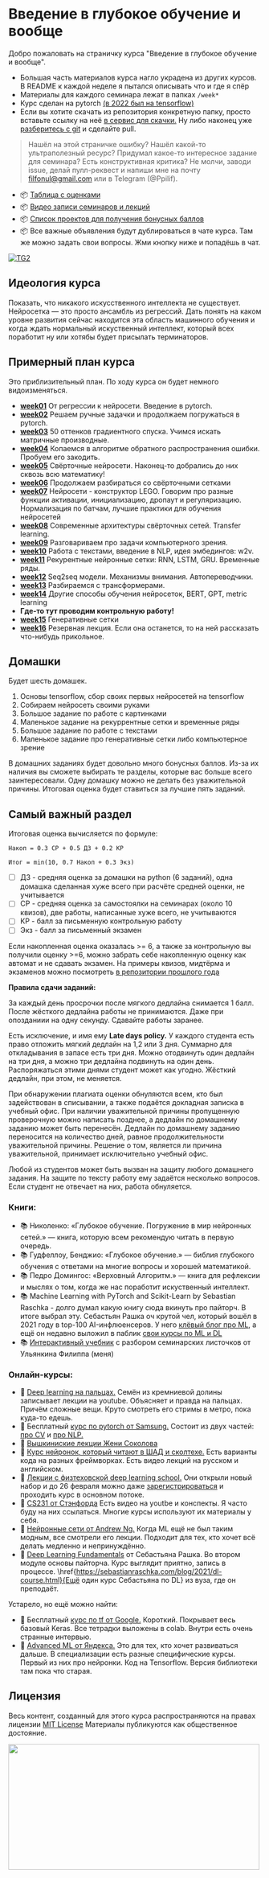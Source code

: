 # Введение в глубокое обучение и вообще

Добро пожаловать на страничку курса "Введение в глубокое обучение и вообще". 

- Большая часть материалов курса нагло украдена из других курсов. В README к каждой неделе я пытался описывать что и где я спёр
- Материалы для каждого семинара лежат в папках `/week*`
- Курс сделан на pytorch [(в 2022 был на tensorflow)](https://github.com/FUlyankin/deep_learning_tf)
- Если вы хотите скачать из репозитория конкретную папку, просто вставьте ссылку на неё [в сервис для скачки.](https://minhaskamal.github.io/DownGit/#/home) Ну либо наконец уже [разберитесь с git](https://githowto.com/ru) и сделайте pull. 


> Нашёл на этой страничке ошибку? Нашёл какой-то ультраполезный ресурс? Придумал какое-то интересное задание для семинара? Есть конструктивная критика? Не молчи, заводи issue, делай пулл-реквест и напиши мне на почту filfonul@gmail.com или в Telegram (@Ppilif). 


- 📦 [Таблица с оценками](https://docs.google.com/spreadsheets/d/1r5koThyau5cxgp6MZAIFIwh0zdttyKe5B-nkpLatzmo/edit?usp=sharing)
- 📦 [Видео записи семинаров и лекций](https://youtube.com/playlist?list=PLNKXA-74YGLhB1xyYPK78L_M5DeMCPOY4)
- 📦 [Список проектов для получения бонусных баллов](https://github.com/FUlyankin/deep_learning_pytorch/blob/main/projects.md)
- 📦 Все важные объявления будут дублироваться в чате курса. Там же можно задать свои вопросы. Жми кнопку ниже и попадёшь в чат.

[![TG2](https://img.shields.io/badge/Telegram-DL--announcement-blue)](https://t.me/+BvoZ8PGnkmw5Mjcy)


## Идеология курса 

Показать, что никакого искусственного интеллекта не существует. Нейросетка — это просто ансамбль из регрессий. Дать понять на каком уровне развития сейчас находится эта область машинного обучения и когда ждать нормальный искуственный интеллект, который всех поработит ну или хотябы будет присылать терминаторов.


## Примерный план курса

Это приблизительный план. По ходу курса он будет немного видоизменяться. 

- [__week01__](./week01_intro) От регрессии к нейросети. Введение в pytorch. 
- [__week02__](./week02_pytorch) Решаем ручные задачки и продолжаем погружаться в pytorch. 
- [__week03__](./week03_gd) 50 оттенков градиентного спуска. Учимся искать матричные производные.
- [__week04__](./week04_backprop) Копаемся в алгоритме обратного распространения ошибки. Пробуем его закодить. 
- [__week05__](./week05_conv_nets) Свёрточные нейросети. Наконец-то добрались до них сквозь всю математику! 
- [__week06__](./week06_conv_nets) Продолжаем разбираться со свёрточными сетками 
- [__week07__](./week07_lego) Нейросети - конструктор LEGO. Говорим про разные функции активации, инициализацию, дропаут и регуляризацию. Нормализация по батчам, лучшие практики для обучения нейросетей
- [__week08__](./week08_fine_tuning) Современные архитектуры свёрточных сетей. Transfer learning.
- [__week09__](./week09_computer_vision) Разговариваем про задачи компьютерного зрения.
- [__week10__](./week10_nlp&w2v) Работа с текстами, введение в NLP, идея эмбедингов: w2v.
- [__week11__](./week11_rnn) Рекурентные нейронные сетки: RNN, LSTM, GRU. Временные ряды. 
- [__week12__](./week12_seq2seq) Seq2seq модели. Механизмы внимания. Автопереводчики.
- [__week13__](./week13_transformer) Разбираемся с трансформерами.
- [__week14__](./week14_SSL_BERT_GPT_metric_learning) Другие способы обучения нейросеток, BERT, GPT, metric learning
- **Где-то тут проводим контрольную работу!**
- [__week15__](./week15_GAN) Генеративные сетки
- [__week16__](./week16_FUN) Резервная лекция. Если она останется, то на ней рассказать что-нибудь прикольное.


## Домашки

Будет шесть домашек. 

1. Основы tensorflow, сбор своих первых нейросетей на tensorflow
2. Собираем нейросеть своими руками
3. Большое задание по работе с картинками
4. Маленькое задание на рекуррентные сетки и временные ряды
5. Большое задание по работе с текстами
6. Маленькое задание про генеративные сетки либо компьютерное зрение

В домашних заданиях будет довольно много бонусных баллов. Из-за их наличия вы сможете выбирать те разделы, которые вас больше всего заинтересовали. Одну домашку можно не делать без уважительной причины. Итоговая оценка будет ставиться за лучшие пять заданий. 


## Самый важный раздел 

Итоговая оценка вычисляется по формуле: 

```
Накоп = 0.3 СР + 0.5 ДЗ + 0.2 КР 

Итог = min(10, 0.7 Накоп + 0.3 Экз)
```

- [ ] ДЗ - средняя оценка за домашки на python (6 заданий), одна домашка сделанная хуже всего при расчёте средней оценки, не учитывается
- [ ] СР - средняя оценка за самостоялки на семинарах (около 10 квизов), две работы, написанные хуже всего, не учитываются
- [ ] КР - балл за письменную контрольную работу
- [ ] Экз - балл за письменный экзамен

Если накопленная оценка оказалась >= 6, а также за контрольную вы получили оценку >=6, можно забрать себе накопленную оценку как автомат и не сдавать экзамен. На примеры квизов, мидтёрма и экзаменов можно посмотреть [в репозитории прошлого года](https://github.com/FUlyankin/deep_learning_tf/tree/main/quizes)


__Правила сдачи заданий:__ 

За каждый день просрочки после мягкого дедлайна снимается 1 балл. После жёсткого дедлайна работы не принимаются. Даже при опозданиии на одну секунду. Сдавайте работы заранее. 

Есть исключение, и имя ему __Late days policy.__ У каждого студента есть право отложить мягкий дедлайн на 1,2 или 3 дня. Суммарно для откладывания в запасе есть три дня. Можно отодвинуть один дедлайн на три дня, а можно три дедлайна подвинуть на один день. Распоряжаться этими днями студент может как угодно. Жёсткий дедлайн, при этом, не меняется. 

При обнаружении плагиата оценки обнуляются всем, кто был задействован в списывании, а также подаётся докладная записка в учебный офис. При наличии уважительной причины пропущенную проверочную можно написать позднее, а дедлайн по домашнему заданию может быть перенесён. Дедлайн по домашнему заданию переносится на количество дней, равное продолжительности уважительной причины. Решение о том, является ли причина уважительной, принимает исключительно учебный офис. 

Любой из студентов может быть вызван на защиту любого домашнего задания. На защите по тексту работу ему задаётся несколько вопросов. Если студент не отвечает на них, работа обнуляется.


### Книги:

- 📚 Николенко: «Глубокое обучение. Погружение в мир нейронных сетей.» — книга, которую всем рекомендую читать в первую очередь.
- 📚 Гудфеллоу, Бенджио: «Глубокое обучение.» — библия глубокого обучения с ответами на многие вопросы и хорошей математикой.
- 📚 Педро Домингос: «Верховный Алгоритм.» — книга для рефлексии и мыслях о том, когда же нас поработит искуственный интеллект.
- 📚 Machine Learning with PyTorch and Scikit-Learn by Sebastian Raschka - долго думал какую книгу сюда вкинуть про пайторч. В итоге выбрал эту.  Себастьян Рашка оч крутой чел, который вошёл в 2021 году в  top-100 AI-инфлюенсеров. У него [клёвый блог про ML,](https://sebastianraschka.com/blog/) а ещё он недавно выложил в паблик [свои курсы по ML и DL](https://sebastianraschka.com/teaching/)
- 📚 [Интерактивный учебник](https://fulyankin.github.io/deep_learning_masha_book/intro.html) с разбором семинарских листочков от Ульянкина Филиппа (меня)


### Онлайн-курсы:

- 🤖 [Deep learning на пальцах.](https://dlcourse.ai) Семён из кремниевой долины записывает лекции на youtube. Объясняет и правда на пальцах. Причём сложные вещи. Круто смотреть его стримы в метро, пока куда-то едешь. 
- 🤖 Бесплатный [курс по pytorch от Samsung.](https://stepik.org/org/srr) Состоит из двух частей: [про CV](https://stepik.org/course/50352/promo) и [про NLP.](https://stepik.org/course/54098/promo)
- 🤖 [Вышкиниские лекции Жени Соколова](https://www.youtube.com/watch?v=62sP9QKYrgI&list=PLEwK9wdS5g0qa3PIhR6HBDJD_QnrfP8Ei)
- 🤖 [Курс нейронок, который читают в ШАД и сколтехе.](https://github.com/yandexdataschool/Practical_DL/tree/master)  Есть варианты кода на разных фреймворках. Есть видео лекций на русском и английском.
- 🤖 [Лекции с физтеховской deep learning school.](https://www.youtube.com/@DeepLearningSchool/playlists) Они открыли новый набор и до 26 февраля можно даже [зарегистрироваться](https://dls.samcs.ru/regform) и проходить курс в основном потоке.  
- 🤖 [CS231 от Стэнфорда](https://www.youtube.com/watch?v=vT1JzLTH4G4&list=PLSVEhWrZWDHQTBmWZufjxpw3s8sveJtnJ) Есть видео на youtbe и конспекты. Я часто буду на них ссылаться.  Многие курсы используют их материалы у себя. 
- 🤖 [Нейронные сети от Andrew Ng.](https://www.coursera.org/specializations/deep-learning) Когда ML ещё не был таким модным, все смотрели его лекции. Подходит для тех, кто хочет всё делать медленно и непринуждённо.
- 🤖 [Deep Learning Fundamentals](https://lightning.ai/pages/courses/deep-learning-fundamentals/) от Себастьяна Рашка. Во втором модуле основы пайторча. Курс выглядит приятно, запись в процессе.  \href{https://sebastianraschka.com/blog/2021/dl-course.html}{Ещё один курс Себастьяна по DL} из вуза, где он преподаёт.


Устарело, но ещё можно найти:

- 🤖 Бесплатный [курс по tf от Google.](https://www.udacity.com/course/intro-to-tensorflow-for-deep-learning--ud187) Короткий. Покрывает весь базовый Keras. Все тетрадки выложены в colab. Внутри есть очень странные интервью.  
- 🤖 [Advanced ML от Яндекса.](https://www.coursera.org/specializations/aml) Это для тех, кто хочет развиваться дальше. В специализации есть разные специфические курсы. Первый из них про нейронки. Код на Tensorflow. Версия библиотеки там пока что старая.


## Лицензия

Весь контент, созданный для этого курса распространяются на правах лицензии [MIT License](https://github.com/hse-econ-data-science/dap_2020_fall/blob/master/LICENSE) Материалы публикуются как общественное достояние.

<img align="center" src="http://www.roundcrisis.com/presentations/ndc-oslo/images/legos.jpg" height="250" width="500">
<br>
<br>
